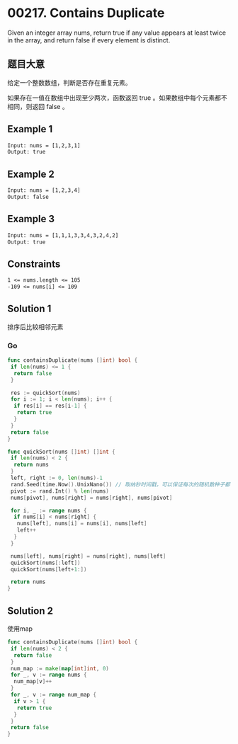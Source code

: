 # 00217. Contains Duplicate

Given an integer array nums, return true if any value appears at least twice in the array, and return false if every element is distinct.

## 题目大意

给定一个整数数组，判断是否存在重复元素。

如果存在一值在数组中出现至少两次，函数返回 true 。如果数组中每个元素都不相同，则返回 false 。

## Example 1

```txt
Input: nums = [1,2,3,1]
Output: true
```

## Example 2

```txt
Input: nums = [1,2,3,4]
Output: false
```

## Example 3

```txt
Input: nums = [1,1,1,3,3,4,3,2,4,2]
Output: true
```

## Constraints

```txt
1 <= nums.length <= 105
-109 <= nums[i] <= 109
```

## Solution 1

排序后比较相邻元素

### Go

```go
func containsDuplicate(nums []int) bool {
 if len(nums) <= 1 {
  return false
 }

 res := quickSort(nums)
 for i := 1; i < len(nums); i++ {
  if res[i] == res[i-1] {
   return true
  }
 }
 return false
}

func quickSort(nums []int) []int {
 if len(nums) < 2 {
  return nums
 }
 left, right := 0, len(nums)-1
 rand.Seed(time.Now().UnixNano()) // 取纳秒时间戳，可以保证每次的随机数种子都不同
 pivot := rand.Int() % len(nums)
 nums[pivot], nums[right] = nums[right], nums[pivot]

 for i, _ := range nums {
  if nums[i] < nums[right] {
   nums[left], nums[i] = nums[i], nums[left]
   left++
  }
 }

 nums[left], nums[right] = nums[right], nums[left]
 quickSort(nums[:left])
 quickSort(nums[left+1:])

 return nums
}
```

## Solution 2

使用map

```go
func containsDuplicate(nums []int) bool {
 if len(nums) < 2 {
  return false
 }
 num_map := make(map[int]int, 0)
 for _, v := range nums {
  num_map[v]++
 }
 for _, v := range num_map {
  if v > 1 {
   return true
  }
 }
 return false
}
```
